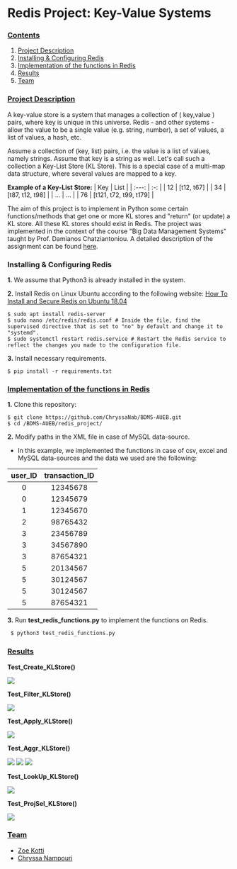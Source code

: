 # Redis Project: Key-Value Systems

### [**Contents**](#)
1. [Project Description](#descr)
1. [Installing & Configuring Redis](#Inst)
2. [Implementation of the functions in Redis](#Run)
3. [Results](#Results)
4. [Team](#Team)



<a name="Run"></a>
<a name="Results"></a>
<a name="Team"></a>

### [**Project Description**](#) <a name="descr"></a>
A key-value store is a system that manages a collection of ( key,value ) pairs, where key is unique in this universe. Redis - and other systems - 
allow the value to be a single value (e.g. string, number), a set of values, a list of values, a hash, etc.

Assume a collection of (key, list) pairs, i.e. the value is a list of values, namely strings. Assume that key is a string as well. Let's call such a collection 
a Key-List Store (KL Store). This is a special case of a multi-map data structure, where several values are mapped to a key.

**Example of a Key-List Store:**
| Key | List  | 
| :---:   | :-: | 
| 12 | [t12, t67] | 
| 34 | [t87, t12, t98] |
| ... | ... |
| 76 | [t121, t72, t99, t179] | 

The aim of this project is to implement in Python some certain functions/methods that get one or more KL stores and "return" (or update) a KL store.
All these KL stores should exist in Redis. The project was implemented in the context of the course "Big Data Management Systems" taught by Prof. Damianos Chatziantoniou. A detailed description of the assignment can be found [here](./kmeans_mapreduce/Proj1_Hadoop_Description.pdf).


<a name="cont"></a>

### Installing & Configuring Redis <a name="Inst"></a>


**1.** We assume that Python3 is already installed in the system.

**2.** Install Redis on Linux Ubuntu according to the following website: [How To Install and Secure Redis on Ubuntu 18.04](https://www.digitalocean.com/community/tutorials/how-to-install-and-secure-redis-on-ubuntu-18-04)


``` shell
$ sudo apt install redis-server
$ sudo nano /etc/redis/redis.conf # Inside the file, find the supervised directive that is set to "no" by default and change it to "systemd".
$ sudo systemctl restart redis.service # Restart the Redis service to reflect the changes you made to the configuration file.
``` 

**3.** Install necessary requirements.
``` shell
$ pip install -r requirements.txt
```

### [**Implementation of the functions in Redis**](#)

**1.** Clone this repository:

``` shell
$ git clone https://github.com/ChryssaNab/BDMS-AUEB.git
$ cd /BDMS-AUEB/redis_project/
```
**2.** Modify paths in the XML file in case of MySQL data-source. 
- In this example, we implemented the functions in case of csv, excel and MySQL data-sources and the data we used are the following:

| user_ID |	transaction_ID |
| :---:   | :-: | 
| 0	| 12345678 |
| 0	| 12345679 |
| 1	| 12345670 |
| 2	| 98765432 | 
| 3	| 23456789 |
| 3	| 34567890 |
| 3 |	87654321 |
| 5 |	20134567 |
| 5 |	30124567 |
| 5	| 30124567 |
| 5	| 87654321 |


**3.** Run **test_redis_functions.py** to implement the functions on Redis.

``` python
 $ python3 test_redis_functions.py
 ```
 
### [**Results**](#)

**Test_Create_KLStore()**

<img src="https://github.com/ChryssaNab/BDMS-AUEB/blob/master/redis_project/results/create_KLStore.png"/>

**Test_Filter_KLStore()**

<img src="https://github.com/ChryssaNab/BDMS-AUEB/blob/master/redis_project/results/Filter_KLStore.png"/>


**Test_Apply_KLStore()**

<img src="https://github.com/ChryssaNab/BDMS-AUEB/blob/master/redis_project/results/Apply_KLStore.png"/>


**Test_Aggr_KLStore()**

<img src="https://github.com/ChryssaNab/BDMS-AUEB/blob/master/redis_project/results/Aggr_KLStore_1.png"/>

<img src="https://github.com/ChryssaNab/BDMS-AUEB/blob/master/redis_project/results/Aggr_KLStore_2.png"/>

<img src="https://github.com/ChryssaNab/BDMS-AUEB/blob/master/redis_project/results/Aggr_KLStore_3.png"/>


**Test_LookUp_KLStore()**

<img src="https://github.com/ChryssaNab/BDMS-AUEB/blob/master/redis_project/results/LookUp_KLStore.png"/>

**Test_ProjSel_KLStore()**

<img src="https://github.com/ChryssaNab/BDMS-AUEB/blob/master/redis_project/results/ProjSel_KLStore.png"/>




### [**Team**](#)

- [Zoe Kotti](https://github.com/zkotti)
- [Chryssa Nampouri](https://github.com/ChryssaNab)
